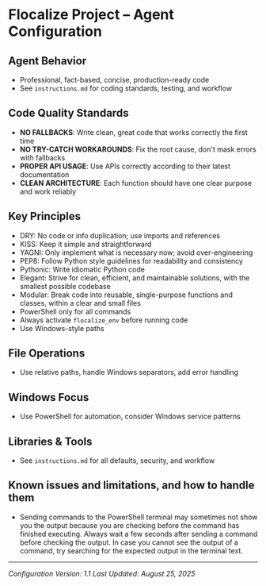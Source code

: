 
# Flocalize Project – Agent Configuration

## Agent Behavior
- Professional, fact-based, concise, production-ready code
- See `instructions.md` for coding standards, testing, and workflow

## Code Quality Standards
- **NO FALLBACKS**: Write clean, great code that works correctly the first time
- **NO TRY-CATCH WORKAROUNDS**: Fix the root cause, don't mask errors with fallbacks
- **PROPER API USAGE**: Use APIs correctly according to their latest documentation
- **CLEAN ARCHITECTURE**: Each function should have one clear purpose and work reliably

## Key Principles
- DRY: No code or info duplication; use imports and references
- KISS: Keep it simple and straightforward
- YAGNI: Only implement what is necessary now; avoid over-engineering
- PEP8: Follow Python style guidelines for readability and consistency
- Pythonic: Write idiomatic Python code
- Elegant: Strive for clean, efficient, and maintainable solutions, with the smallest possible codebase
- Modular: Break code into reusable, single-purpose functions and classes, within a clear and small files
- PowerShell only for all commands
- Always activate `flocalize_env` before running code
- Use Windows-style paths

## File Operations
- Use relative paths, handle Windows separators, add error handling

## Windows Focus
- Use PowerShell for automation, consider Windows service patterns

## Libraries & Tools
- See `instructions.md` for all defaults, security, and workflow

## Known issues and limitations, and how to handle them
- Sending commands to the PowerShell terminal may sometimes not show you the output because you are checking before the command has finished executing. Always wait a few seconds after sending a command before checking the output. In case you cannot see the output of a command, try searching for the expected output in the terminal text.
---

*Configuration Version: 1.1*
*Last Updated: August 25, 2025*
